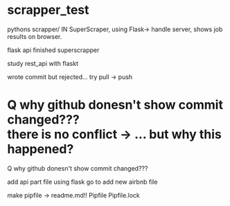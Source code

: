 # scrapper_test
pythons scrapper/
IN SuperScraper, using Flask-> handle server, shows job results on browser.

flask api
finished superscrapper

study rest_api with flaskt

wrote commit but rejected...
try pull -> push

Q why github donesn't show commit changed???  
   there is no conflict -> ... but why this happened?
=======
Q why github donesn't show commit changed???

add api part file using flask
go to add new airbnb file

make pipfile -> readme.md!!
Pipfile
Pipfile.lock

